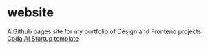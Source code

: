 # website
A Github pages site for my portfolio of Design and Frontend projects</br>
<a href="https://coda.io/@abisoye-onanuga/startup-lab">Coda AI Startup template</a>
